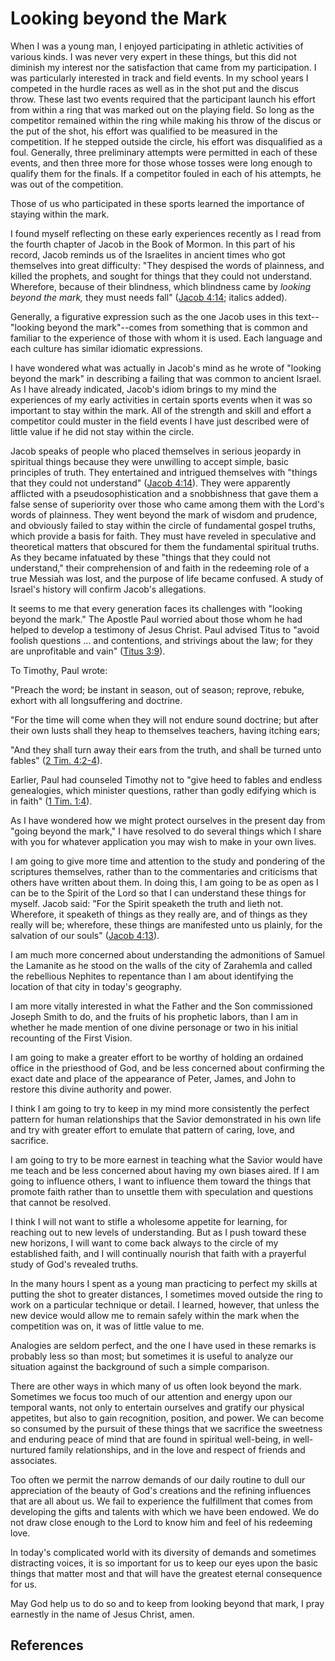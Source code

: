 # Looking beyond the Mark

When I was a young man, I enjoyed participating in athletic activities of
various kinds. I was never very expert in these things, but this did not
diminish my interest nor the satisfaction that came from my participation. I
was particularly interested in track and field events. In my school years I
competed in the hurdle races as well as in the shot put and the discus throw.
These last two events required that the participant launch his effort from
within a ring that was marked out on the playing field. So long as the
competitor remained within the ring while making his throw of the discus or
the put of the shot, his effort was qualified to be measured in the
competition. If he stepped outside the circle, his effort was disqualified as
a foul. Generally, three preliminary attempts were permitted in each of these
events, and then three more for those whose tosses were long enough to qualify
them for the finals. If a competitor fouled in each of his attempts, he was
out of the competition.

Those of us who participated in these sports learned the importance of staying
within the mark.

I found myself reflecting on these early experiences recently as I read from
the fourth chapter of Jacob in the Book of Mormon. In this part of his record,
Jacob reminds us of the Israelites in ancient times who got themselves into
great difficulty: "They despised the words of plainness, and killed the
prophets, and sought for things that they could not understand. Wherefore,
because of their blindness, which blindness came by _looking beyond the mark,_
they must needs fall" ([Jacob 4:14](/scriptures/bofm/jacob/4.14?lang=eng#13);
italics added).

Generally, a figurative expression such as the one Jacob uses in this
text--"looking beyond the mark"--comes from something that is common and
familiar to the experience of those with whom it is used. Each language and
each culture has similar idiomatic expressions.

I have wondered what was actually in Jacob's mind as he wrote of "looking
beyond the mark" in describing a failing that was common to ancient Israel. As
I have already indicated, Jacob's idiom brings to my mind the experiences of
my early activities in certain sports events when it was so important to stay
within the mark. All of the strength and skill and effort a competitor could
muster in the field events I have just described were of little value if he
did not stay within the circle.

Jacob speaks of people who placed themselves in serious jeopardy in spiritual
things because they were unwilling to accept simple, basic principles of
truth. They entertained and intrigued themselves with "things that they could
not understand" ([Jacob 4:14](/scriptures/bofm/jacob/4.14?lang=eng#13)). They
were apparently afflicted with a pseudosophistication and a snobbishness that
gave them a false sense of superiority over those who came among them with the
Lord's words of plainness. They went beyond the mark of wisdom and prudence,
and obviously failed to stay within the circle of fundamental gospel truths,
which provide a basis for faith. They must have reveled in speculative and
theoretical matters that obscured for them the fundamental spiritual truths.
As they became infatuated by these "things that they could not understand,"
their comprehension of and faith in the redeeming role of a true Messiah was
lost, and the purpose of life became confused. A study of Israel's history
will confirm Jacob's allegations.

It seems to me that every generation faces its challenges with "looking beyond
the mark." The Apostle Paul worried about those whom he had helped to develop
a testimony of Jesus Christ. Paul advised Titus to "avoid foolish questions ...
and contentions, and strivings about the law; for they are unprofitable and
vain" ([Titus 3:9](/scriptures/nt/titus/3.9?lang=eng#8)).

To Timothy, Paul wrote:

"Preach the word; be instant in season, out of season; reprove, rebuke, exhort
with all longsuffering and doctrine.

"For the time will come when they will not endure sound doctrine; but after
their own lusts shall they heap to themselves teachers, having itching ears;

"And they shall turn away their ears from the truth, and shall be turned unto
fables" ([2 Tim. 4:2-4](/scriptures/nt/2-tim/4.2-4?lang=eng#1)).

Earlier, Paul had counseled Timothy not to "give heed to fables and endless
genealogies, which minister questions, rather than godly edifying which is in
faith" ([1 Tim. 1:4](/scriptures/nt/1-tim/1.4?lang=eng#3)).

As I have wondered how we might protect ourselves in the present day from
"going beyond the mark," I have resolved to do several things which I share
with you for whatever application you may wish to make in your own lives.

I am going to give more time and attention to the study and pondering of the
scriptures themselves, rather than to the commentaries and criticisms that
others have written about them. In doing this, I am going to be as open as I
can be to the Spirit of the Lord so that I can understand these things for
myself. Jacob said: "For the Spirit speaketh the truth and lieth not.
Wherefore, it speaketh of things as they really are, and of things as they
really will be; wherefore, these things are manifested unto us plainly, for
the salvation of our souls" ([Jacob
4:13](/scriptures/bofm/jacob/4.13?lang=eng#12)).

I am much more concerned about understanding the admonitions of Samuel the
Lamanite as he stood on the walls of the city of Zarahemla and called the
rebellious Nephites to repentance than I am about identifying the location of
that city in today's geography.

I am more vitally interested in what the Father and the Son commissioned
Joseph Smith to do, and the fruits of his prophetic labors, than I am in
whether he made mention of one divine personage or two in his initial
recounting of the First Vision.

I am going to make a greater effort to be worthy of holding an ordained office
in the priesthood of God, and be less concerned about confirming the exact
date and place of the appearance of Peter, James, and John to restore this
divine authority and power.

I think I am going to try to keep in my mind more consistently the perfect
pattern for human relationships that the Savior demonstrated in his own life
and try with greater effort to emulate that pattern of caring, love, and
sacrifice.

I am going to try to be more earnest in teaching what the Savior would have me
teach and be less concerned about having my own biases aired. If I am going to
influence others, I want to influence them toward the things that promote
faith rather than to unsettle them with speculation and questions that cannot
be resolved.

I think I will not want to stifle a wholesome appetite for learning, for
reaching out to new levels of understanding. But as I push toward these new
horizons, I will want to come back always to the circle of my established
faith, and I will continually nourish that faith with a prayerful study of
God's revealed truths.

In the many hours I spent as a young man practicing to perfect my skills at
putting the shot to greater distances, I sometimes moved outside the ring to
work on a particular technique or detail. I learned, however, that unless the
new device would allow me to remain safely within the mark when the
competition was on, it was of little value to me.

Analogies are seldom perfect, and the one I have used in these remarks is
probably less so than most; but sometimes it is useful to analyze our
situation against the background of such a simple comparison.

There are other ways in which many of us often look beyond the mark. Sometimes
we focus too much of our attention and energy upon our temporal wants, not
only to entertain ourselves and gratify our physical appetites, but also to
gain recognition, position, and power. We can become so consumed by the
pursuit of these things that we sacrifice the sweetness and enduring peace of
mind that are found in spiritual well-being, in well-nurtured family
relationships, and in the love and respect of friends and associates.

Too often we permit the narrow demands of our daily routine to dull our
appreciation of the beauty of God's creations and the refining influences that
are all about us. We fail to experience the fulfillment that comes from
developing the gifts and talents with which we have been endowed. We do not
draw close enough to the Lord to know him and feel of his redeeming love.

In today's complicated world with its diversity of demands and sometimes
distracting voices, it is so important for us to keep our eyes upon the basic
things that matter most and that will have the greatest eternal consequence
for us.

May God help us to do so and to keep from looking beyond that mark, I pray
earnestly in the name of Jesus Christ, amen.

## References


